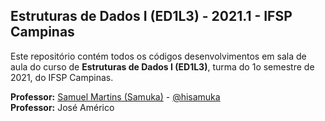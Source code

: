 ## Estruturas de Dados I (ED1L3) - 2021.1 - IFSP Campinas

Este repositório contém todos os códigos desenvolvimentos em sala de aula do curso de **Estruturas de Dados I (ED1L3)**, turma do 1o semestre de 2021, do IFSP Campinas.

**Professor:** [Samuel Martins (Samuka)](http://hisamuka.github.io/) - [@hisamuka](https://github.com/hisamuka)  
**Professor:** José Américo
